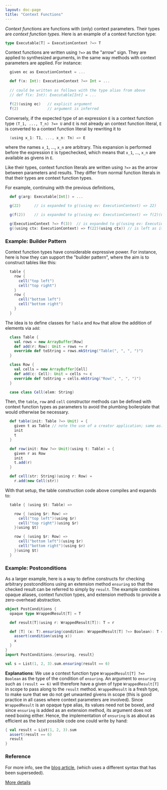 ```yaml
---
layout: doc-page
title: "Context Functions"
---
```


_Context functions_ are functions with (only) context parameters.
Their types are _context function types_. Here is an example of a context function type:

```scala
type Executable[T] = ExecutionContext ?=> T
```
Context functions are written using `?=>` as the "arrow" sign.
They are applied to synthesized arguments, in
the same way methods with context parameters are applied. For instance:
```scala
  given ec as ExecutionContext = ...

  def f(x: Int): ExecutionContext ?=> Int = ...
  
  // could be written as follows with the type alias from above
  // def f(x: Int): Executable[Int] = ...

  f(2)(using ec)   // explicit argument
  f(2)             // argument is inferred
```
Conversely, if the expected type of an expression `E` is a context function type
`(T_1, ..., T_n) ?=> U` and `E` is not already an
context function literal, `E` is converted to a context function literal by rewriting it to
```scala
  (using x_1: T1, ..., x_n: Tn) => E
```
where the names `x_1`, ..., `x_n` are arbitrary. This expansion is performed
before the expression `E` is typechecked, which means that `x_1`, ..., `x_n`
are available as givens in `E`.

Like their types, context function literals are written using `?=>` as the arrow between parameters and results. They differ from normal function literals in that their types are context function types.

For example, continuing with the previous definitions,
```scala
  def g(arg: Executable[Int]) = ...

  g(22)      // is expanded to g((using ev: ExecutionContext) => 22)

  g(f(2))    // is expanded to g((using ev: ExecutionContext) => f(2)(using ev))

  g(ExecutionContext ?=> f(3))  // is expanded to g((using ev: ExecutionContext) => f(3)(using ev))
  g((using ctx: ExecutionContext) => f(22)(using ctx)) // is left as it is
```

### Example: Builder Pattern

Context function types have considerable expressive power. For
instance, here is how they can support the "builder pattern", where
the aim is to construct tables like this:
```scala
  table {
    row {
      cell("top left")
      cell("top right")
    }
    row {
      cell("bottom left")
      cell("bottom right")
    }
  }
```
The idea is to define classes for `Table` and `Row` that allow the
addition of elements via `add`:
```scala
  class Table {
    val rows = new ArrayBuffer[Row]
    def add(r: Row): Unit = rows += r
    override def toString = rows.mkString("Table(", ", ", ")")
  }

  class Row {
    val cells = new ArrayBuffer[Cell]
    def add(c: Cell): Unit = cells += c
    override def toString = cells.mkString("Row(", ", ", ")")
  }

  case class Cell(elem: String)
```
Then, the `table`, `row` and `cell` constructor methods can be defined
with context function types as parameters to avoid the plumbing boilerplate
that would otherwise be necessary.
```scala
  def table(init: Table ?=> Unit) = {
    given t as Table // note the use of a creator application; same as: given t as Table = new Table
    init
    t
  }

  def row(init: Row ?=> Unit)(using t: Table) = {
    given r as Row
    init
    t.add(r)
  }

  def cell(str: String)(using r: Row) =
    r.add(new Cell(str))
```
With that setup, the table construction code above compiles and expands to:
```scala
  table { (using $t: Table) =>

    row { (using $r: Row) =>
      cell("top left")(using $r)
      cell("top right")(using $r)
    }(using $t)

    row { (using $r: Row) =>
      cell("bottom left")(using $r)
      cell("bottom right")(using $r)
    }(using $t)
  }
```
### Example: Postconditions

As a larger example, here is a way to define constructs for checking arbitrary postconditions using an extension method `ensuring` so that the checked result can be referred to simply by `result`. The example combines opaque aliases, context function types, and extension methods to provide a zero-overhead abstraction.

```scala
object PostConditions {
  opaque type WrappedResult[T] = T

  def result[T](using r: WrappedResult[T]): T = r

  def [T] (x: T).ensuring(condition: WrappedResult[T] ?=> Boolean): T = {
    assert(condition(using x))
    x
  }
}
import PostConditions.{ensuring, result}

val s = List(1, 2, 3).sum.ensuring(result == 6)
```
**Explanations**: We use a context function type `WrappedResult[T] ?=> Boolean`
as the type of the condition of `ensuring`. An argument to `ensuring` such as
`(result == 6)` will therefore have a given of type `WrappedResult[T]` in
scope to pass along to the `result` method. `WrappedResult` is a fresh type, to make sure
that we do not get unwanted givens in scope (this is good practice in all cases
where context parameters are involved). Since `WrappedResult` is an opaque type alias, its
values need not be boxed, and since `ensuring` is added as an extension method, its argument
does not need boxing either. Hence, the implementation of `ensuring` is as about as efficient
as the best possible code one could write by hand:

```scala
{ val result = List(1, 2, 3).sum
  assert(result == 6)
  result
}
```
### Reference

For more info, see the [blog article](https://www.scala-lang.org/blog/2016/12/07/implicit-function-types.html),
(which uses a different syntax that has been superseded).

[More details](./context-functions-spec.md)
